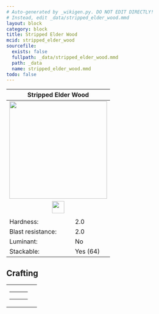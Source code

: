 ```yaml
---
# Auto-generated by _wikigen.py. DO NOT EDIT DIRECTLY!
# Instead, edit _data/stripped_elder_wood.mmd
layout: block
category: block
title: Stripped Elder Wood
mcid: stripped_elder_wood
sourcefile:
  exists: false
  fullpath: _data/stripped_elder_wood.mmd
  path: _data
  name: stripped_elder_wood.mmd
todo: false
---
```


<table class="block-info"><thead><tr>
<th colspan=2>Stripped Elder Wood</th>
</tr></thead><tbody>
<tr><td colspan=2 class="cell-image-big" style="text-align:center"><img src="/allotment/img/textures/allotment/stripped_elder_wood.png" width="256" height="256" alt="" class="preview-icon"></td></tr>
<tr><td colspan=2 class="cell-image-small" style="text-align:center"><img src="/allotment/img/inventory_textures/allotment/stripped_elder_wood.png" width="32" height="32" alt="" class="inventory-icon"></td></tr>
<tr><td colspan=2 style="text-align:center"><span class="tool-info tool-axe tool-level-0" title="Breaks faster with an Axe"></span></td></tr>
<tr><td>Hardness:</td><td>2.0</td></tr>
<tr><td>Blast resistance:</td><td>2.0</td></tr>
<tr><td>Luminant:</td><td>No</td></tr>
<tr><td>Stackable:</td><td>Yes (64)</td></tr>
</tbody></table>

## Crafting

<table class="crafting-recipe crafting-shaped"><tbody><tr>
<td><table class="crafting-grid"><tbody>
<tr>
<td>
<span title="Stripped Elder Log" class="item item-allotment:stripped_elder_log item-type-item" style="background-image:url(&quot;/allotment/img/inventory_textures/allotment/stripped_elder_log.png&quot;)"></span>
</td>
<td>
<span title="Stripped Elder Log" class="item item-allotment:stripped_elder_log item-type-item" style="background-image:url(&quot;/allotment/img/inventory_textures/allotment/stripped_elder_log.png&quot;)"></span>
</td>
<td>
<span class="item item-empty-space"></span>
</td>
</tr>
<tr>
<td>
<span title="Stripped Elder Log" class="item item-allotment:stripped_elder_log item-type-item" style="background-image:url(&quot;/allotment/img/inventory_textures/allotment/stripped_elder_log.png&quot;)"></span>
</td>
<td>
<span title="Stripped Elder Log" class="item item-allotment:stripped_elder_log item-type-item" style="background-image:url(&quot;/allotment/img/inventory_textures/allotment/stripped_elder_log.png&quot;)"></span>
</td>
<td>
<span class="item item-empty-space"></span>
</td>
</tr>
<tr>
<td>
<span class="item item-empty-space"></span>
</td>
<td>
<span class="item item-empty-space"></span>
</td>
<td>
<span class="item item-empty-space"></span>
</td>
</tr>
</tbody></table></td>
<td class="result">
<div class="result-inner">
<div class="result-slot">
<span title="Stripped Elder Wood" class="item item-allotment:stripped_elder_wood" style="background-image:url(&quot;/allotment/img/inventory_textures/allotment/stripped_elder_wood.png&quot;)"></span>
</div>
</div>
</td>
</tr></tbody></table>